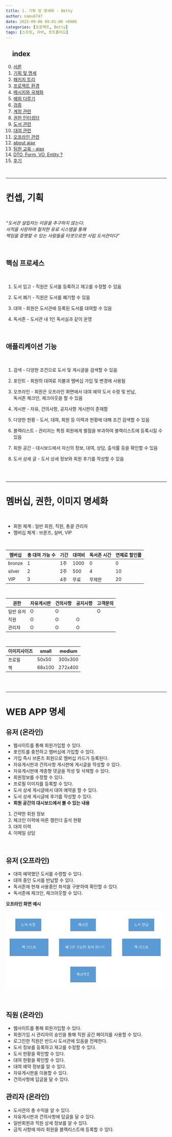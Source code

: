 ```yaml
---
title: 1. 기획 및 명세화 - Betty
author: namu6747
date: 2022-09-06 09:01:00 +0900
categories: [프로젝트, Betty]
tags: [스프링, 자바, 포트폴리오]
---
```


## &nbsp;&nbsp;&nbsp; index
0. [서론](/posts/project-betty-0/)
1. [기획 및 명세](/posts/project-betty-1-concept/)
2. [패키지 트리](/posts/project-betty-2-package-tree/)
3. [프로젝트 환경](/posts/project-betty-3-config/)
4. [메시지와 국제화](/posts/project-betty-4-message/)
5. [예외 다루기](/posts/project-betty-5-exception/)
6. [검증](/posts/project-betty-6-validation/)
7. [계정 관련](/posts/project-betty-7-sign/)
8. [권한 인터셉터](/posts/project-betty-8-interceptor/)
9. [도서 관련](/posts/project-betty-9-book/)
10. [대여 관련](/posts/project-betty-10-rental/)
11. [오프라인 관련](/posts/project-betty-11-offline/)
12. [about ajax](/posts/project-betty-12-ajax/)
13. [팀원 교육 - ajax](/posts/project-betty-13-edu-ajax/)
14. [DTO, Form, VO, Entity ?](/posts/project-betty-14-object/)
15. [후기](/posts/project-betty-15-review/)

<br/>
<hr/>

# 컨셉, 기획

<br/>

*“도서관 설립자는 이윤을 추구하지 않는다.    
서적을 사랑하며 철저한 유료 시스템을 통해    
책임을 증명할 수 있는 사람들을 타겟으로한  사립 도서관이다”*


<br/>


## 핵심 프로세스

<br/>

1. 도서 입고 - 직원은 도서를 등록하고 재고를 수정할 수 있음

2. 도서 폐기 - 직원은 도서를 폐기할 수 있음
   
3. 대여 - 회원은 도서관에 등록된 도서를 대여할 수 있음

4. 독서존 - 도서관 내 1인 독서실과 같이 운영

<br/>

## 애플리케이션 기능

<br/>

1. 검색 - 다양한 조건으로 도서 및 게시글을 검색할 수 있음
   
2. 포인트 - 회원의 대여료 지불과 멤버십 가입 및 변경에 사용됨
   
4. 오프라인 - 회원은 오프라인 화면에서 대여 예약 도서 수령 및 반납,   
   독서존 체크인, 체크아웃을 할 수 있음
   
5. 게시판 - 자유, 건의사항, 공지사항 게시판이 존재함
   
6. 다양한 현황 - 도서, 대여, 회원 등 이력과 현황에 대해 조건 검색할 수 있음
   
7. 블랙리스트 - 관리자는 특정 회원에게 벌점을 부과하여 블랙리스트에 등록시킬 수 있음
   
8. 회원 공간 - 대시보드에서 자신의 정보, 대여, 상담, 출석률 등을 확인할 수 있음
    
9. 도서 상세 글 - 도서 상세 정보와 회원 후기를 작성할 수 있음


<br/>
<br/>
<hr/>

# 멤버십, 권한, 이미지 명세화


<br/>

- 회원 체계 : 일반 회원, 직원, 총괄 관리자    
- 멤버십 체계 : 브론즈, 실버, VIP
  
<br/>


| 멤버십 | 총 대여 가능 수 | 기간 | 대여비 | 독서존 시간 | 연체료 할인률 |
| --- | --- | --- | --- | --- | --- |
| bronze | 1 | 1주 | 1000 | 0 | 0 |
| silver | 2 | 2주 | 500 | 4 | 10 |
| VIP | 3 | 4주 | 무료 | 무제한 | 20 |

<br/>

| 권한 | 자유게시판 | 건의사항 | 공지사항 | 고객문의 |
| --- | --- | --- | --- | --- |
| 일반 유저 | O | O |  | O |
| 직원 | O | O | O |  |
| 관리자 | O | O | O |  |

<br/>    

| 이미지사이즈 | small | medium |
| --- | --- | --- |
| 프로필 | 50x50 | 300x300 |
| 책 | 68x100 | 272x400 |

<br/>
<br/>
<hr/>

# WEB APP 명세

## 유저 (온라인)

- 웹사이트를 통해 회원가입할 수 있다.
- 포인트를 충전하고 멤버십에 가입할 수 있다.
- 가입 즉시 브론즈 회원으로 멤버십 카드가 등록된다.
- 자유게시판과 건의사항 게시판에 게시글을 작성할 수 있다.
- 자유게시판에 계층형 댓글을 작성 및 삭제할 수 있다.
- 회원정보를 수정할 수 있다.
- 프로필 이미지를 등록할 수 있다.
- 도서 상세 게시글에서 대여 예약을 할 수 있다.
- 도서 상세 게시글에 후기를 작성할 수 있다.
- __회원 공간의 대시보드에서 볼 수 있는 내용__
1. 간략한 회원 정보
2. 체크인 이력에 따른 캘린더 출석 현황
3. 대여 이력
4. 이메일 상담


<br/>

## 유저 (오프라인)

- 대여 예약했던 도서를 수령할 수 있다.
- 대여 중인 도서를 반납할 수 있다.
- 독서존에 현재 사용중인 좌석을 구분하여 확인할 수 있다.
- 독서존에 체크인, 체크아웃할 수 있다.

**오프라인 화면 예시**

![오프라인](/assets/img/betty/overview/overview-offline.png)

<br/>


## 직원 (온라인)

- 웹사이트를 통해 회원가입할 수 있다.
- 회원가입 시 관리자의 승인을 통해 직원 공간 페이지를 사용할 수 있다.
- 로그인한 직원은 반드시 도서관에 있음을 전제한다.
- 도서 정보를 등록하고 재고를 수정할 수 있다.
- 도서 현황을 확인할 수 있다.
- 대여 현황을 확인할 수 있다.
- 대여 예약 정보를 알 수 있다.
- 자유게시판을 이용할 수 있다.
- 건의사항에 답글을 달 수 있다.

## 관리자 (온라인)

- 도서관의 총 수익을 알 수 있다.
- 자유게시판과 건의사항에 답글을 달 수 있다.
- 일반회원과 직원 상세 정보를 알 수 있다.
- 금칙 사항에 따라 회원을 블랙리스트에 등록할 수 있다.
